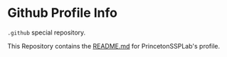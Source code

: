 # Github Profile Info
`.github` special repository.

This Repository contains the [README.md](https://github.com/PrincetonSSPLab/.github/blob/main/profile/README.md) for PrincetonSSPLab's profile.
